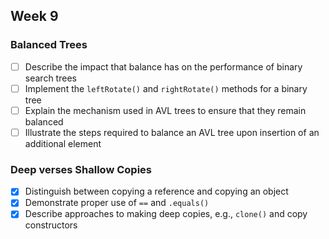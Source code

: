 ## Week 9

### Balanced Trees

* [ ] Describe the impact that balance has on the performance of binary search trees
* [ ] Implement the `leftRotate()` and `rightRotate()` methods for a binary tree
* [ ] Explain the mechanism used in AVL trees to ensure that they remain balanced
* [ ] Illustrate the steps required to balance an AVL tree upon insertion of an additional element

### Deep verses Shallow Copies

* [X] Distinguish between copying a reference and copying an object
* [X] Demonstrate proper use of `==` and `.equals()`
* [X] Describe approaches to making deep copies, e.g., `clone()` and copy constructors
